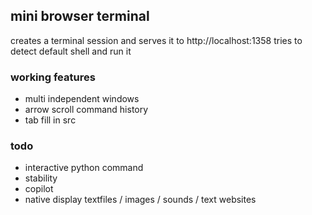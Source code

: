 ## mini browser terminal
creates a terminal session and serves it to http://localhost:1358 tries to detect default shell and run it

### working features
- multi independent windows
- arrow scroll command history
- tab fill in src

### todo
- interactive python command
- stability
- copilot
- native display textfiles / images / sounds / text websites
